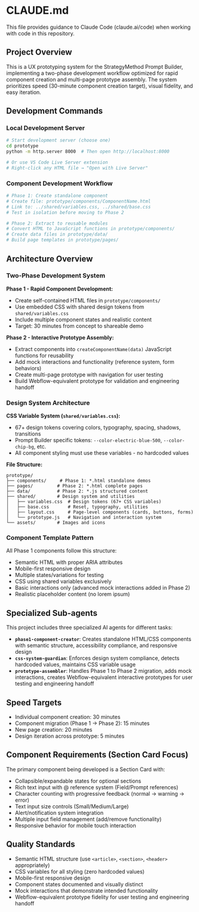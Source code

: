 # CLAUDE.md

This file provides guidance to Claude Code (claude.ai/code) when working with code in this repository.

## Project Overview

This is a UX prototyping system for the StrategyMethod Prompt Builder, implementing a two-phase development workflow optimized for rapid component creation and multi-page prototype assembly. The system prioritizes speed (30-minute component creation target), visual fidelity, and easy iteration.

## Development Commands

### Local Development Server
```bash
# Start development server (choose one)
cd prototype
python -m http.server 8000  # Then open http://localhost:8000

# Or use VS Code Live Server extension
# Right-click any HTML file → "Open with Live Server"
```

### Component Development Workflow
```bash
# Phase 1: Create standalone component
# Create file: prototype/components/ComponentName.html
# Link to: ../shared/variables.css, ../shared/base.css
# Test in isolation before moving to Phase 2

# Phase 2: Extract to reusable modules  
# Convert HTML to JavaScript functions in prototype/components/
# Create data files in prototype/data/
# Build page templates in prototype/pages/
```

## Architecture Overview

### Two-Phase Development System

**Phase 1 - Rapid Component Development:**
- Create self-contained HTML files in `prototype/components/`
- Use embedded CSS with shared design tokens from `shared/variables.css`
- Include multiple component states and realistic content
- Target: 30 minutes from concept to shareable demo

**Phase 2 - Interactive Prototype Assembly:**
- Extract components into `createComponentName(data)` JavaScript functions for reusability
- Add mock interactions and functionality (reference system, form behaviors)
- Create multi-page prototype with navigation for user testing
- Build Webflow-equivalent prototype for validation and engineering handoff

### Design System Architecture

**CSS Variable System (`shared/variables.css`):**
- 67+ design tokens covering colors, typography, spacing, shadows, transitions
- Prompt Builder specific tokens: `--color-electric-blue-500`, `--color-chip-bg`, etc.
- All component styling must use these variables - no hardcoded values

**File Structure:**
```
prototype/
├── components/     # Phase 1: *.html standalone demos
├── pages/         # Phase 2: *.html complete pages  
├── data/          # Phase 2: *.js structured content
├── shared/        # Design system and utilities
│   ├── variables.css  # Design tokens (67+ CSS variables)
│   ├── base.css       # Reset, typography, utilities
│   ├── layout.css     # Page-level components (cards, buttons, forms)
│   └── prototype.js   # Navigation and interaction system
└── assets/        # Images and icons
```

### Component Template Pattern

All Phase 1 components follow this structure:
- Semantic HTML with proper ARIA attributes
- Mobile-first responsive design
- Multiple states/variations for testing
- CSS using shared variables exclusively
- Basic interactions only (advanced mock interactions added in Phase 2)
- Realistic placeholder content (no lorem ipsum)

## Specialized Sub-agents

This project includes three specialized AI agents for different tasks:

- **`phase1-component-creator`**: Creates standalone HTML/CSS components with semantic structure, accessibility compliance, and responsive design
- **`css-system-guardian`**: Enforces design system compliance, detects hardcoded values, maintains CSS variable usage
- **`prototype-assembler`**: Handles Phase 1 to Phase 2 migration, adds mock interactions, creates Webflow-equivalent interactive prototypes for user testing and engineering handoff

## Speed Targets

- Individual component creation: 30 minutes
- Component migration (Phase 1 → Phase 2): 15 minutes  
- New page creation: 20 minutes
- Design iteration across prototype: 5 minutes

## Component Requirements (Section Card Focus)

The primary component being developed is a Section Card with:
- Collapsible/expandable states for optional sections
- Rich text input with @ reference system (Field/Prompt references)
- Character counting with progressive feedback (normal → warning → error)
- Text input size controls (Small/Medium/Large)
- Alert/notification system integration
- Multiple input field management (add/remove functionality)
- Responsive behavior for mobile touch interaction

## Quality Standards

- Semantic HTML structure (use `<article>`, `<section>`, `<header>` appropriately)
- CSS variables for all styling (zero hardcoded values)
- Mobile-first responsive design
- Component states documented and visually distinct
- Mock interactions that demonstrate intended functionality
- Webflow-equivalent prototype fidelity for user testing and engineering handoff